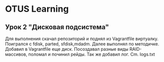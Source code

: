 # OTUS Learning
## Урок 2 "Дисковая подсистема"

Для выполнения скачал репозиторий и поднял из Vagrantfile виртуалку.
Поигрался с fdisk, parted, sfdisk,mdadm.
Далее выполнял по методичке.
Добавил в Vagrantfile еще диск. Посоздавал разные виды RAID-массивов, поломал и починил рейды.
Так же добавил лог. Cm. logs.txt